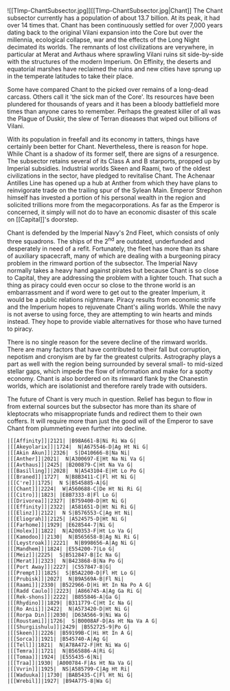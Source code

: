 ![[TImp-ChantSubsector.jpg]][[TImp-ChantSubsector.jpg|Chant]]
The Chant subsector currently has a population of about 13.7 billion. At its peak, it had over 14 times that. Chant has been continuously settled for over 7,000 years dating back to the original Vilani expansion into the Core but over the millennia, ecological collapse, war and the effects of the Long Night decimated its worlds. The remnants of lost civilizations are  verywhere, in particular at Merat and Avthaus where sprawling Vilani ruins sit side-by-side with the structures of the modern Imperium. On Effinity, the deserts and equatorial marshes have reclaimed the ruins and new cities have sprung up in the temperate latitudes to take their place.

Some have compared Chant to the picked over remains of a long-dead carcass. Others call it 'the sick man of the Core'. Its resources have been plundered for thousands of years and it has been a bloody battlefield more times than anyone cares to remember. Perhaps the greatest killer of all was the Plague of Duskir, the slew of Terran diseases that wiped out billions of Vilani.

With its population in freefall and its economy in tatters, things have certainly been better for Chant. Nevertheless, there is reason for hope. While Chant is a shadow of its former self, there are signs of a resurgence. The subsector retains several of its Class A and B starports, propped up by Imperial subsidies. Industrial worlds Skeen and Raami, two of the oldest civilizations in the sector, have pledged to revitalise Chant. The Achenaar Antilles Line has opened up a hub at Anther from which they have plans to reinvigorate trade on the trailing spur of the Sylean Main. Emperor Strephon himself has invested a portion of his personal wealth in the region and solicited trillions more from the megacorporations. As far as the Emperor is concerned, it simply will not do to have an economic disaster of this scale on [[Capital]]'s doorstep.

Chant is defended by the Imperial Navy's 2nd Fleet, which consists of only three squadrons. The ships of the 2<sup>nd</sup> are outdated, underfunded and desperately in need of a refit. Fortunately, the fleet has more than its share of auxiliary spacecraft, many of which are dealing with a burgeoning piracy problem in the rimward portion of the subsector. The Imperial Navy normally takes a heavy hand against pirates but because Chant is so close to Capital, they are addressing the problem with a lighter touch. That such a thing as piracy could even occur so close to the throne world is an embarrassment and if word were to get out to the greater Imperium, it would be a public relations nightmare. Piracy results from economic strife and the Imperium hopes to rejuvenate Chant's ailing worlds. While the navy is not averse to using force, they are attempting to win hearts and minds instead. They hope to provide viable alternatives for those who have turned to piracy.

There is no single reason for the severe decline of the rimward worlds. There are many factors that have contributed to their fall but corruption, nepotism and cronyism are by far the greatest culprits. Astrography plays a part as well with the region being surrounded by several small- to mid-sized stellar gaps, which impede the flow of information and make for a spotty economy. Chant is also bordered on its rimward flank by the Chanestin worlds, which are isolationist and therefore rarely trade with outsiders.

The future of Chant is very much in question. Relief has begun to flow in from external sources but the subsector has more than its share of kleptocrats who misappropriate funds and redirect them to their own coffers. It will require more than just the good will of the Emperor to save Chant from plummeting even further into decline.

```
|[[Affinity]]|2121| |B98A661-B|Ni Ri Wa G|
|[[Akeyolarix]]|1724|  N|A675546-D|Ag Ht Ni G|
|[[Akin Akun]]|2326|  S|D410666-8|Na Ni|
|[[Anther]]|2021|  N|A300697-E|Ht Na Ni Va G|
|[[Avthaus]]|2425| |B200879-C|Ht Na Va G|
|[[Basilling]]|2028|  N|A543104-E|Ht Lo Po G|
|[[Braned]]|1727|  N|B8B3411-C|Fl Ht Ni G|
|[[C're]]|1725|  N S|B545885-A|G|
|[[Chant]]|2224|  W|A560688-C|De Ht Ni Ri G|
|[[Citro]]|1823| |E8B7333-8|Fl Lo G|
|[[Drivorea]]|2327| |B759400-D|Ht Ni G|
|[[Effinity]]|2322| |A581651-D|Ht Ni Ri G|
|[[Elinz]]|2122|  N S|B576553-C|Ag Ht Ni|
|[[Eliograh]]|2125| |A524575-D|Ht Ni G|
|[[Farhome]]|1929| |E628544-7|Ni G|
|[[Holex]]|1822|  N|A200353-F|Ht Lo Va G|
|[[Kamodoo]]|2130|  N|B565658-B|Ag Ni Ri G|
|[[Leystroak]]|2221|  N|B998656-A|Ag Ni G|
|[[Mandhem]]|1824| |E554200-7|Lo G|
|[[Meiz]]|2225|  S|B512847-B|Ic Na G|
|[[Merat]]|2323|  N|B423868-B|Na Po G|
|[[Port Away]]|2227| |C557847-8|G|
|[[Prempt]]|1825|  S|B5A2200-D|Fl Ht Lo G|
|[[Prubisk]]|2027|  N|B9A569A-B|Fl Ni|
|[[Raami]]|2330| |B522966-D|Hi Ht In Na Po A G|
|[[Radd Caulo]]|2223| |A866745-A|Ag Ga Ri G|
|[[Rek-shons]]|2222| |B855846-A|Ga G|
|[[Rhydino]]|1829| |B311779-C|Ht Ic Na G|
|[[Ro Anii]]|2422|  N|A573420-D|Ht Ni G|
|[[Rorpa Din]]|2030| |D63A566-9|Ni Wa G|
|[[Roustami]]|1726|  S|B0008AF-D|As Ht Na Va A G|
|[[Shurgiishulu]]|2429| |B552725-9|Po G|
|[[Skeen]]|2226| |B59199B-C|Hi Ht In A G|
|[[Sorca]]|1921| |B545740-A|Ag G|
|[[Tell]]|1821|  N|A78A472-F|Ht Ni Wa G|
|[[Temra]]|1721|  N|B565886-A|Ri G|
|[[Tomaa]]|1924| |E555435-6|Ni|
|[[Traa]]|1930| |A000784-F|As Ht Na Va G|
|[[Vvrin]]|1925|  NS|A585799-C|Ag Ht Ri|
|[[Waduuka]]|1730| |BAB5435-C|Fl Ht Ni G|
|[[Wrebil]]|1927| |B94A775-8|Wa G|
